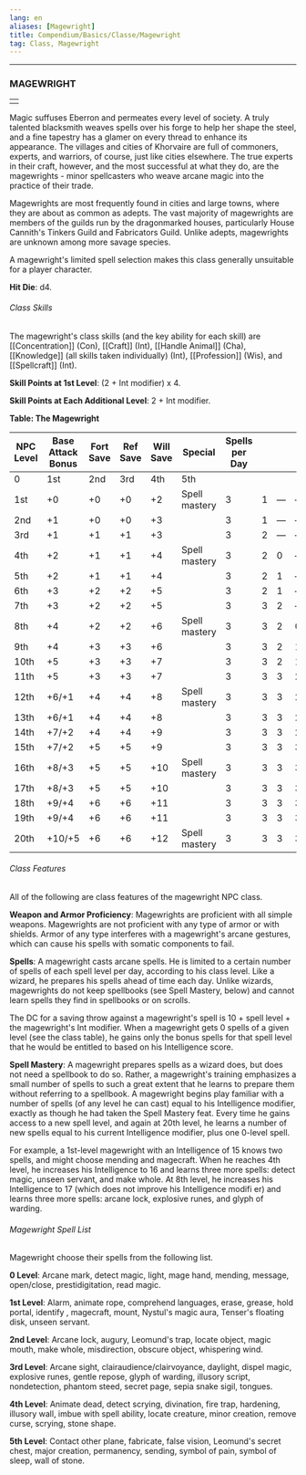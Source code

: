 ```yaml
---
lang: en
aliases: [Magewright]
title: Compendium/Basics/Classe/Magewright
tag: Class, Magewright
---
```


---

### MAGEWRIGHT

|   |
|---|
||

Magic suffuses Eberron and permeates every level of society. A truly talented blacksmith weaves spells over his forge to help her shape the steel, and a fine tapestry has a glamer on every thread to enhance its appearance. The villages and cities of Khorvaire are full of commoners, experts, and warriors, of course, just like cities elsewhere. The true experts in their craft, however, and the most successful at what they do, are the magewrights - minor spellcasters who weave arcane magic into the practice of their trade.

Magewrights are most frequently found in cities and large towns, where they are about as common as adepts. The vast majority of magewrights are members of the guilds run by the dragonmarked houses, particularly House Cannith's Tinkers Guild and Fabricators Guild. Unlike adepts, magewrights are unknown among more savage species.

A magewright's limited spell selection makes this class generally unsuitable for a player character.

**Hit Die**: d4.

###### Class Skills

The magewright's class skills (and the key ability for each skill) are [[Concentration]] (Con), [[Craft]] (Int), [[Handle Animal]] (Cha), [[Knowledge]] (all skills taken individually) (Int), [[Profession]] (Wis), and [[Spellcraft]] (Int).

**Skill Points at 1st Level**: (2 + Int modifier) x 4.

**Skill Points at Each Additional Level**: 2 + Int modifier.

**Table: The Magewright**

|NPC Level|Base  <br>Attack Bonus|Fort  <br>Save|Ref  <br>Save|Will  <br>Save|Special|Spells per Day|   |   |   |   |   |
|---|---|---|---|---|---|---|---|---|---|---|---|
|0|1st|2nd|3rd|4th|5th|
|1st|+0|+0|+0|+2|Spell mastery|3|1|—|—|—|—|
|2nd|+1|+0|+0|+3||3|1|—|—|—|—|
|3rd|+1|+1|+1|+3||3|2|—|—|—|—|
|4th|+2|+1|+1|+4|Spell mastery|3|2|0|—|—|—|
|5th|+2|+1|+1|+4||3|2|1|—|—|—|
|6th|+3|+2|+2|+5||3|2|1|—|—|—|
|7th|+3|+2|+2|+5||3|3|2|—|—|—|
|8th|+4|+2|+2|+6|Spell mastery|3|3|2|0|—|—|
|9th|+4|+3|+3|+6||3|3|2|1|—|—|
|10th|+5|+3|+3|+7||3|3|2|1|—|—|
|11th|+5|+3|+3|+7||3|3|3|2|—|—|
|12th|+6/+1|+4|+4|+8|Spell mastery|3|3|3|2|0|—|
|13th|+6/+1|+4|+4|+8||3|3|3|2|1|—|
|14th|+7/+2|+4|+4|+9||3|3|3|2|1|—|
|15th|+7/+2|+5|+5|+9||3|3|3|3|2|—|
|16th|+8/+3|+5|+5|+10|Spell mastery|3|3|3|3|2|0|
|17th|+8/+3|+5|+5|+10||3|3|3|3|2|1|
|18th|+9/+4|+6|+6|+11||3|3|3|3|2|1|
|19th|+9/+4|+6|+6|+11||3|3|3|3|3|2|
|20th|+10/+5|+6|+6|+12|Spell mastery|3|3|3|3|3|2|

###### Class Features

All of the following are class features of the magewright NPC class.

**Weapon and Armor Proficiency**: Magewrights are proficient with all simple weapons. Magewrights are not proficient with any type of armor or with shields. Armor of any type interferes with a magewright's arcane gestures, which can cause his spells with somatic components to fail.

**Spells**: A magewright casts arcane spells. He is limited to a certain number of spells of each spell level per day, according to his class level. Like a wizard, he prepares his spells ahead of time each day. Unlike wizards, magewrights do not keep spellbooks (see Spell Mastery, below) and cannot learn spells they find in spellbooks or on scrolls.

The DC for a saving throw against a magewright's spell is 10 + spell level + the magewright's Int modifier. When a magewright gets 0 spells of a given level (see the class table), he gains only the bonus spells for that spell level that he would be entitled to based on his Intelligence score.

**Spell Mastery**: A magewright prepares spells as a wizard does, but does not need a spellbook to do so. Rather, a magewright's training emphasizes a small number of spells to such a great extent that he learns to prepare them without referring to a spellbook. A magewright begins play familiar with a number of spells (of any level he can cast) equal to his Intelligence modifier, exactly as though he had taken the Spell Mastery feat. Every time he gains access to a new spell level, and again at 20th level, he learns a number of new spells equal to his current Intelligence modifier, plus one 0-level spell.

For example, a 1st-level magewright with an Intelligence of 15 knows two spells, and might choose mending and magecraft. When he reaches 4th level, he increases his Intelligence to 16 and learns three more spells: detect magic, unseen servant, and make whole. At 8th level, he increases his Intelligence to 17 (which does not improve his Intelligence modifi er) and learns three more spells: arcane lock, explosive runes, and glyph of warding.

###### Magewright Spell List

Magewright choose their spells from the following list.

**0 Level**: Arcane mark, detect magic, light, mage hand, mending, message, open/close, prestidigitation, read magic.

**1st Level**: Alarm, animate rope, comprehend languages, erase, grease, hold portal, identify , magecraft, mount, Nystul's magic aura, Tenser's floating disk, unseen servant.

**2nd Level**: Arcane lock, augury, Leomund's trap, locate object, magic mouth, make whole, misdirection, obscure object, whispering wind.

**3rd Level**: Arcane sight, clairaudience/clairvoyance, daylight, dispel magic, explosive runes, gentle repose, glyph of warding, illusory script, nondetection, phantom steed, secret page, sepia snake sigil, tongues.

**4th Level**: Animate dead, detect scrying, divination, fire trap, hardening, illusory wall, imbue with spell ability, locate creature, minor creation, remove curse, scrying, stone shape.

**5th Level**: Contact other plane, fabricate, false vision, Leomund's secret chest, major creation, permanency, sending, symbol of pain, symbol of sleep, wall of stone.